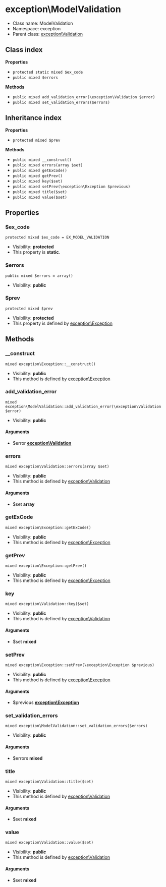 # exception\ModelValidation






* Class name: ModelValidation
* Namespace: exception
* Parent class: [exception\Validation](exception-Validation)




## Class index

**Properties**
* `protected static mixed $ex_code`
* `public mixed $errors`

**Methods**
* `public mixed add_validation_error(\exception\Validation $error)`
* `public mixed set_validation_errors($errors)`


## Inheritance index

**Properties**
* `protected mixed $prev`

**Methods**
* `public mixed __construct()`
* `public mixed errors(array $set)`
* `public mixed getExCode()`
* `public mixed getPrev()`
* `public mixed key($set)`
* `public mixed setPrev(\exception\Exception $previous)`
* `public mixed title($set)`
* `public mixed value($set)`



Properties
----------


### $ex_code

```
protected mixed $ex_code = EX_MODEL_VALIDATION
```





* Visibility: **protected**
* This property is **static**.


### $errors

```
public mixed $errors = array()
```





* Visibility: **public**


### $prev

```
protected mixed $prev
```





* Visibility: **protected**
* This property is defined by [exception\Exception](exception-Exception)


Methods
-------


### __construct

```
mixed exception\Exception::__construct()
```





* Visibility: **public**
* This method is defined by [exception\Exception](exception-Exception)



### add_validation_error

```
mixed exception\ModelValidation::add_validation_error(\exception\Validation $error)
```





* Visibility: **public**

#### Arguments

* $error **[exception\Validation](exception-Validation)**



### errors

```
mixed exception\Validation::errors(array $set)
```





* Visibility: **public**
* This method is defined by [exception\Validation](exception-Validation)

#### Arguments

* $set **array**



### getExCode

```
mixed exception\Exception::getExCode()
```





* Visibility: **public**
* This method is defined by [exception\Exception](exception-Exception)



### getPrev

```
mixed exception\Exception::getPrev()
```





* Visibility: **public**
* This method is defined by [exception\Exception](exception-Exception)



### key

```
mixed exception\Validation::key($set)
```





* Visibility: **public**
* This method is defined by [exception\Validation](exception-Validation)

#### Arguments

* $set **mixed**



### setPrev

```
mixed exception\Exception::setPrev(\exception\Exception $previous)
```





* Visibility: **public**
* This method is defined by [exception\Exception](exception-Exception)

#### Arguments

* $previous **[exception\Exception](exception-Exception)**



### set_validation_errors

```
mixed exception\ModelValidation::set_validation_errors($errors)
```





* Visibility: **public**

#### Arguments

* $errors **mixed**



### title

```
mixed exception\Validation::title($set)
```





* Visibility: **public**
* This method is defined by [exception\Validation](exception-Validation)

#### Arguments

* $set **mixed**



### value

```
mixed exception\Validation::value($set)
```





* Visibility: **public**
* This method is defined by [exception\Validation](exception-Validation)

#### Arguments

* $set **mixed**


